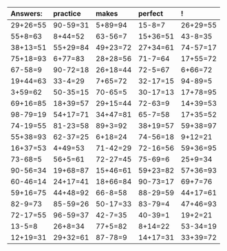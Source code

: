 | Answers: | practice | makes | perfect | ! |
| :--- | :--- | :--- | :--- | :--- |
| 29+26=55 | 90-59=31 | 5+89=94 | 15-8=7 | 26+29=55 | 
| 55+8=63 | 8+44=52 | 63-56=7 | 15+36=51 | 43-8=35 | 
| 38+13=51 | 55+29=84 | 49+23=72 | 27+34=61 | 74-57=17 | 
| 75+18=93 | 6+77=83 | 28+28=56 | 71-7=64 | 17+55=72 | 
| 67-58=9 | 90-72=18 | 26+18=44 | 72-5=67 | 6+66=72 | 
| 19+44=63 | 33-4=29 | 7+65=72 | 32-17=15 | 94-89=5 | 
| 3+59=62 | 50-35=15 | 70-65=5 | 30-17=13 | 17+78=95 | 
| 69+16=85 | 18+39=57 | 29+15=44 | 72-63=9 | 14+39=53 | 
| 98-79=19 | 54+17=71 | 34+47=81 | 65-7=58 | 17+35=52 | 
| 74-19=55 | 81-23=58 | 89+3=92 | 38+19=57 | 59+38=97 | 
| 55+38=93 | 62-37=25 | 6+18=24 | 74-56=18 | 9+12=21 | 
| 16+37=53 | 4+49=53 | 71-42=29 | 72-16=56 | 59+36=95 | 
| 73-68=5 | 56+5=61 | 72-27=45 | 75-69=6 | 25+9=34 | 
| 90-56=34 | 19+68=87 | 15+46=61 | 59+23=82 | 57+36=93 | 
| 60-46=14 | 24+17=41 | 18+66=84 | 90-73=17 | 69+7=76 | 
| 59+16=75 | 44+48=92 | 66-8=58 | 88-29=59 | 44+17=61 | 
| 82-9=73 | 85-59=26 | 50-17=33 | 83-79=4 | 47+46=93 | 
| 72-17=55 | 96-59=37 | 42-7=35 | 40-39=1 | 19+2=21 | 
| 13-5=8 | 26+8=34 | 77+5=82 | 8+14=22 | 53-34=19 | 
| 12+19=31 | 29+32=61 | 87-78=9 | 14+17=31 | 33+39=72 | 

